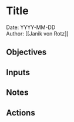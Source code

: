 # Title
Date: YYYY-MM-DD\
Author: [[Janik von Rotz]]

## Objectives

## Inputs

## Notes

## Actions

